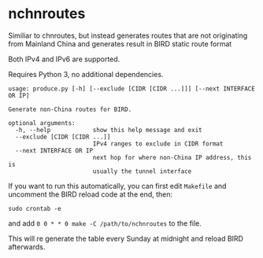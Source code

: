 # nchnroutes

Similiar to chnroutes, but instead generates routes that are not originating from Mainland
China and generates result in BIRD static route format

Both IPv4 and IPv6 are supported.

Requires Python 3, no additional dependencies.

```
usage: produce.py [-h] [--exclude [CIDR [CIDR ...]]] [--next INTERFACE OR IP]

Generate non-China routes for BIRD.

optional arguments:
  -h, --help            show this help message and exit
  --exclude [CIDR [CIDR ...]]
                        IPv4 ranges to exclude in CIDR format
  --next INTERFACE OR IP
                        next hop for where non-China IP address, this is
                        usually the tunnel interface
```

If you want to run this automatically, you can first edit `Makefile` and uncomment the BIRD reload code
at the end, then:

```
sudo crontab -e
```

and add `0 0 * * 0 make -C /path/to/nchnroutes` to the file.

This will re generate the table every Sunday at midnight and reload BIRD afterwards.
